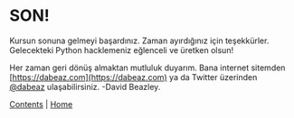 # SON!

Kursun sonuna gelmeyi başardınız. Zaman ayırdığınız için teşekkürler.
Gelecekteki Python hacklemeniz eğlenceli ve üretken olsun!

Her zaman geri dönüş almaktan mutluluk duyarım. Bana internet sitemden [https://dabeaz.com](https://dabeaz.com)
ya da Twitter üzerinden [@dabeaz](https://twitter.com/dabeaz) ulaşabilirsiniz. -David Beazley.

[Contents](../Contents.md) \| [Home](../..)